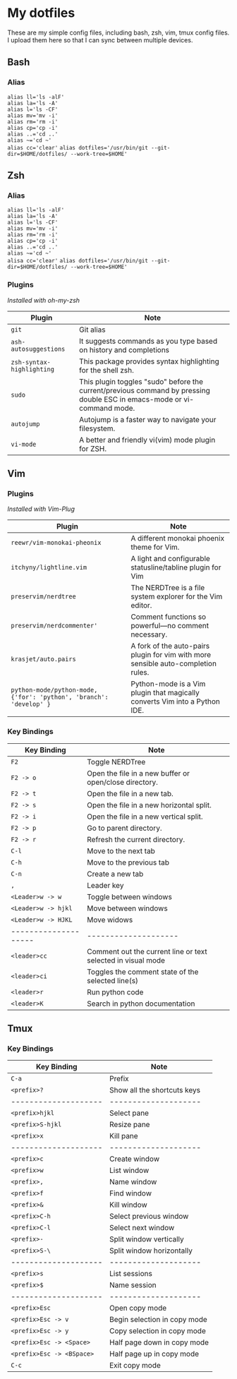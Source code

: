 # My dotfiles 

These are my simple config files, including bash, zsh, vim, tmux config files. I upload them here so that I can sync between multiple devices.  

## Bash

### Alias

`alias ll='ls -alF'`  
`alias la='ls -A'`  
`alias l='ls -CF'`  
`alias mv='mv -i'`  
`alias rm='rm -i'`  
`alias cp='cp -i'`  
`alias ..='cd ..'`  
`alias ~='cd ~'`    
`alias cc='clear'` 
`alias dotfiles='/usr/bin/git --git-dir=$HOME/dotfiles/ --work-tree=$HOME'`  

## Zsh

### Alias

`alias ll='ls -alF'`  
`alias la='ls -A'`  
`alias l='ls -CF'`  
`alias mv='mv -i'`  
`alias rm='rm -i'`  
`alias cp='cp -i'`  
`alias ..='cd ..'`  
`alias ~='cd ~'`   
`alisa cc='clear'` 
`alias dotfiles='/usr/bin/git --git-dir=$HOME/dotfiles/ --work-tree=$HOME'`  

### Plugins
*Installed with oh-my-zsh*  

| Plugin                    | Note                                                         |
| ------------------------- | ------------------------------------------------------------ |
| `git`                     | Git alias                                                    |
| `ash-autosuggestions`     | It suggests commands as you type based on history and completions |
| `zsh-syntax-highlighting` | This package provides syntax highlighting for the shell zsh. |
| `sudo`                    | This plugin toggles "sudo" before the current/previous command by pressing double ESC in emacs-mode or vi-command mode. |
| `autojump`                | Autojump is a faster way to navigate your filesystem.        |
| `vi-mode`                 | A better and friendly vi(vim) mode plugin for ZSH.           |

## Vim

### Plugins
*Installed with Vim-Plug*  

| Plugin                                                       | Note                                                         |
| ------------------------------------------------------------ | ------------------------------------------------------------ |
| `reewr/vim-monokai-pheonix`                                  | A different monokai phoenix theme for Vim.                   |
| `itchyny/lightline.vim`                                      | A light and configurable statusline/tabline plugin for Vim   |
| `preservim/nerdtree`                                         | The NERDTree is a file system explorer for the Vim editor.   |
| `preservim/nerdcommenter'`                                   | Comment functions so powerful—no comment necessary.          |
| `krasjet/auto.pairs`                                         | A fork of the auto-pairs plugin for vim with more sensible auto-completion rules. |
| `python-mode/python-mode, {'for': 'python', 'branch': 'develop' }` | Python-mode is a Vim plugin that magically converts Vim into a Python IDE. |

### Key Bindings

| Key Binding          | Note                                                         |
| -------------------- | ------------------------------------------------------------ |
| `F2`                 | Toggle NERDTree                                              |
| `F2 -> o`            | Open the file in a new buffer or open/close directory.       |
| `F2 -> t`            | Open the file in a new tab.                                  |
| `F2 -> s`            | Open the file in a new horizontal split.                     |
| `F2 -> i`            | Open the file in a new vertical split.                       |
| `F2 -> p`            | Go to parent directory.                                      |
| `F2 -> r`            | Refresh the current directory.                               |
| `C-l`                | Move to the next tab                                         |
| `C-h`                | Move to the previous tab                                     |
| `C-n`                | Create a new tab                                             |
| `,`                  | Leader key                                                   |
| `<Leader>w -> w`     | Toggle between windows                                       |
| `<Leader>w -> hjkl ` | Move between windows                                         |
| `<Leader>w -> HJKL`  | Move widows                                                  |
| -------------------- | --------------------                                         |
| `<leader>cc`         | Comment out the current line or text selected in visual mode |
| `<leader>ci`         | Toggles the comment state of the selected line(s)            |
| `<leader>r`          | Run python code                                              |
| `<leader>K`          | Search in python documentation                               |

## Tmux

### Key Bindings

| Key Binding               | Note                         |
| ------------------------- | ---------------------------- |
| `C-a`                     | Prefix                       |
| `<prefix>?`               | Show all the shortcuts keys  |
| --------------------      | --------------------         |
| `<prefix>hjkl`            | Select pane                  |
| `<prefix>S-hjkl`          | Resize pane                  |
| `<prefix>x`               | Kill pane                    |
| --------------------      | --------------------         |
| `<prefix>c`               | Create window                |
| `<prefix>w`               | List window                  |
| `<prefix>,`               | Name window                  |
| `<prefix>f`               | Find window                  |
| `<prefix>&`               | Kill window                  |
| `<prefix>C-h`             | Select previous window       |
| `<prefix>C-l`             | Select next window           |
| `<prefix>-`               | Split window vertically      |
| `<prefix>S-\`             | Split window horizontally    |
| --------------------      | --------------------         |
| `<prefix>s`               | List sessions                |
| `<prefix>$`               | Name session                 |
| --------------------      | --------------------         |
| `<prefix>Esc`             | Open copy mode               |
| `<prefix>Esc -> v`        | Begin selection in copy mode |
| `<prefix>Esc -> y`        | Copy selection in copy mode  |
| `<prefix>Esc -> <Space>`  | Half page down in copy mode  |
| `<prefix>Esc -> <BSpace>` | Half page up in copy mode    |
| `C-c`                     | Exit copy mode               |
